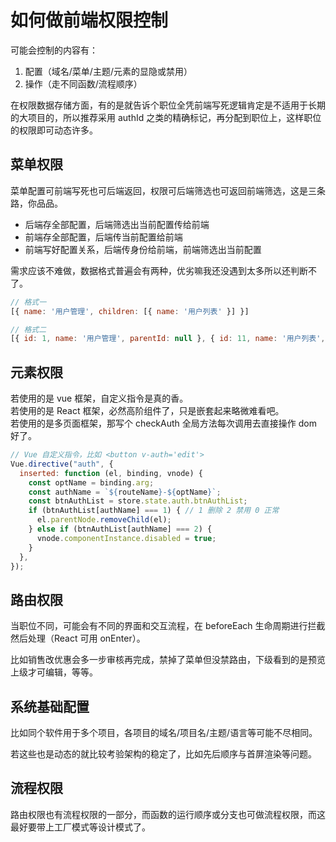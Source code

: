 # 如何做前端权限控制

可能会控制的内容有：

1. 配置（域名/菜单/主题/元素的显隐或禁用）
2. 操作（走不同函数/流程顺序）

在权限数据存储方面，有的是就告诉个职位全凭前端写死逻辑肯定是不适用于长期的大项目的，所以推荐采用 authId 之类的精确标记，再分配到职位上，这样职位的权限即可动态许多。

## 菜单权限

菜单配置可前端写死也可后端返回，权限可后端筛选也可返回前端筛选，这是三条路，你品品。

* 后端存全部配置，后端筛选出当前配置传给前端
* 前端存全部配置，后端传当前配置给前端
* 前端写好配置关系，后端传身份给前端，前端筛选出当前配置

需求应该不难做，数据格式普遍会有两种，优劣嘛我还没遇到太多所以还判断不了。

```js
// 格式一
[{ name: '用户管理', children: [{ name: '用户列表' }] }]

// 格式二
[{ id: 1, name: '用户管理', parentId: null }, { id: 11, name: '用户列表', parentId: 1 }]
```

## 元素权限

若使用的是 vue 框架，自定义指令是真的香。<br />
若使用的是 React 框架，必然高阶组件了，只是嵌套起来略微难看吧。<br />
若使用的是多页面框架，那写个 checkAuth 全局方法每次调用去直接操作 dom 好了。

```js
// Vue 自定义指令，比如 <button v-auth='edit'>
Vue.directive("auth", {
  inserted: function (el, binding, vnode) {
    const optName = binding.arg;
    const authName = `${routeName}-${optName}`;
    const btnAuthList = store.state.auth.btnAuthList;
    if (btnAuthList[authName] === 1) { // 1 删除 2 禁用 0 正常
      el.parentNode.removeChild(el);
    } else if (btnAuthList[authName] === 2) {
      vnode.componentInstance.disabled = true;
    }
  },
});
```

## 路由权限

当职位不同，可能会有不同的界面和交互流程，在 beforeEach 生命周期进行拦截然后处理（React 可用 onEnter）。

比如销售改优惠会多一步审核再完成，禁掉了菜单但没禁路由，下级看到的是预览上级才可编辑，等等。

## 系统基础配置

比如同个软件用于多个项目，各项目的域名/项目名/主题/语言等可能不尽相同。

若这些也是动态的就比较考验架构的稳定了，比如先后顺序与首屏渲染等问题。

## 流程权限

路由权限也有流程权限的一部分，而函数的运行顺序或分支也可做流程权限，而这最好要带上工厂模式等设计模式了。
